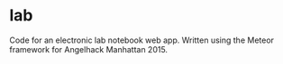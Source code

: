 # lab
Code for an electronic lab notebook web app. Written using the Meteor framework for Angelhack Manhattan 2015.
